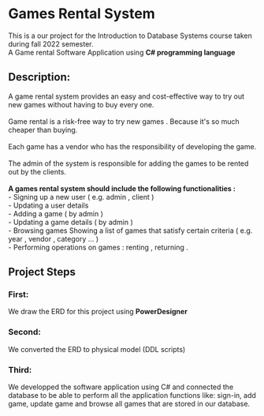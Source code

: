 # Games Rental System
This is a our project for the Introduction to Database Systems course taken during fall 2022 semester.</br>
A Game rental Software Application using <b>C# programming language</b>

<h2>Description: </h2>
A game rental system provides an easy and cost-effective way to try out new games without having to buy every one.</br></br>
Game rental is a risk-free way to try new games . Because it's so much cheaper than buying.</br></br>
Each game has a vendor who has the responsibility of developing the game.</br></br>
The admin of the system is responsible for adding the games to be rented out by the clients. </br></br>
<b>A games rental system should include the following functionalities : </b></br>
- Signing up a new user ( e.g. admin , client ) </br>
- Updating a user details </br>
- Adding a game ( by admin ) </br>
- Updating a game details ( by admin ) </br>
- Browsing games Showing a list of games that satisfy certain criteria ( e.g. year , vendor , category ... ) </br>
- Performing operations on games : renting , returning .

<h2>Project Steps</h2>
<h3>First: </h3>
We draw the ERD for this project using <b>PowerDesigner</b>

<h3>Second: </h3>
We converted the ERD to physical model (DDL scripts)

<h3>Third: </h3>

We developped the software application using C# and connected the database to be able to perform all the application functions like: sign-in, add game, update game and browse all games that are stored in our database.

